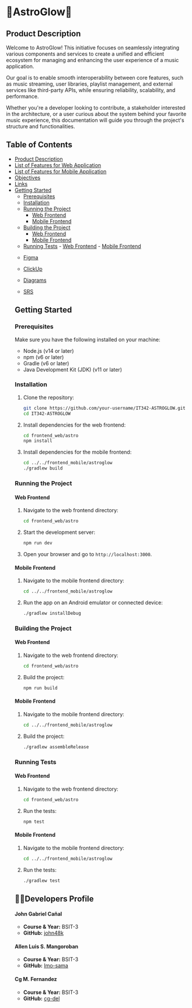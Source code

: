 # 🎵AstroGlow🎵

## Product Description

Welcome to AstroGlow! This initiative focuses on seamlessly integrating various components and services to create a unified and efficient ecosystem for managing and enhancing the user experience of a music application.

Our goal is to enable smooth interoperability between core features, such as music streaming, user libraries, playlist management, and external services like third-party APIs, while ensuring reliability, scalability, and performance.

Whether you're a developer looking to contribute, a stakeholder interested in the architecture, or a user curious about the system behind your favorite music experience, this documentation will guide you through the project's structure and functionalities.

## Table of Contents

- [Product Description](#product-description)
- [List of Features for Web Application](#list-of-features-for-web-application)
- [List of Features for Mobile Application](#list-of-features-for-mobile-application)
- [Objectives](#objectives)
- [Links](#links)
- [Getting Started](#getting-started)
  - [Prerequisites](#prerequisites)
  - [Installation](#installation)
  - [Running the Project](#running-the-project)
    - [Web Frontend](#web-frontend)
    - [Mobile Frontend](#mobile-frontend)
  - [Building the Project](#building-the-project)
    - [Web Frontend](#web-frontend-1)
    - [Mobile Frontend](#mobile-frontend-1)
  - [Running Tests](#running-tests) - [Web Frontend](#web-frontend-2) - [Mobile Frontend](#mobile-frontend-2)
  <!-- - [Contributing](#contributing)
- [License](#license) -->
- [Developers Profile](#developers-profile)

## 📝List of features for Web Application Features

- **Import Music**

  - Users can upload new music files from their devices.
  - The system automatically updates the music library when changes occur.
  - Users can delete songs they no longer wish to keep.

- **Offline Listening**

  - Users can download their favorite songs for offline playback.

- **Google Easy Sign-In**

  - One-tap sign-in using Google, eliminating complex account setups.

- **Favorite Songs**

  - Users can mark and organize favorite songs with a heart icon.
  - Advanced search allows quick song location.
  - Users can remove songs from their favorites.

- **Log In and Sign Up**

  - Users can create an account or log in with the option to use Google.

- **Play Button**
  - A simple play button allows quick playback of songs or playlists directly from the browser.

---

## 📝List of features for Mobile Application Features

- **Import Music**

  - Users can upload new music files from their devices.
  - The platform updates music files in the user's library automatically.
  - Users can delete songs they no longer wish to keep.

- **Offline Listening**

  - Users can download their favorite songs for offline playback.

- **Google Easy Sign-In**

  - One-tap sign-in using Google, avoiding complex setups.

- **Biometrics**

  - Users can unlock their accounts using their fingerprint for secure access.

- **Favorite Songs**

  - Users can mark and organize favorite songs with a heart icon.
  - Advanced search allows quick song location.
  - Users can remove songs from their favorites.

- **Log In and Sign Up**

  - Users can create an account or log in with the option to use Google.

- **Play Button**
  - A play button is accessible on any screen for instant playback while navigating the app.

## 📝List of features - Objectives

- Streamline data flow between different system components.
- Enhance system reliability and minimize latency.
- Implement scalable architecture to support growing user bases and content libraries.
- Ensure robust security measures for user data and content rights.

Feel free to explore the repository and contribute to building a better music experience for everyone!

## 🔗 Links

<!-- - [Figma] (https://www.figma.com/design/puqaUlMTznwdG5uTKPoPAP/IT342?node-id=0-1&t=ZkXVjLunc23z2BZm-1)
- [ClickUp] (https://app.clickup.com/9016724751/v/s/90162662327)
- [Diagrams] (https://drive.google.com/file/d/1zkfdnZg_mxy_cdmbxZGZMqQudcnYx7mH/view?usp=sharing)
- [SRS] (https://cebuinstituteoftechnology-my.sharepoint.com/:w:/g/personal/allenluis_mangoroban_cit_edu/Ecw2LrpiV8ROieKj0R3iVnwBfk2hTVy2F8NpNkhAccZNNQ?e=x8hCb7) -->

- [Figma](https://www.figma.com/design/puqaUlMTznwdG5uTKPoPAP/IT342?node-id=0-1&t=ZkXVjLunc23z2BZm-1)

- [ClickUp](https://app.clickup.com/9016724751/v/s/90162662327)

- [Diagrams](https://drive.google.com/file/d/1zkfdnZg_mxy_cdmbxZGZMqQudcnYx7mH/view?usp=sharing)

- [SRS](https://cebuinstituteoftechnology-my.sharepoint.com/:w:/g/personal/allenluis_mangoroban_cit_edu/Ecw2LrpiV8ROieKj0R3iVnwBfk2hTVy2F8NpNkhAccZNNQ?e=x8hCb7)

## Getting Started

### Prerequisites

Make sure you have the following installed on your machine:

- Node.js (v14 or later)
- npm (v6 or later)
- Gradle (v6 or later)
- Java Development Kit (JDK) (v11 or later)

### Installation

1. Clone the repository:

   ```sh
   git clone https://github.com/your-username/IT342-ASTROGLOW.git
   cd IT342-ASTROGLOW
   ```

2. Install dependencies for the web frontend:

   ```sh
   cd frontend_web/astro
   npm install
   ```

3. Install dependencies for the mobile frontend:
   ```sh
   cd ../../frontend_mobile/astroglow
   ./gradlew build
   ```

### Running the Project

#### Web Frontend

1. Navigate to the web frontend directory:

   ```sh
   cd frontend_web/astro
   ```

2. Start the development server:

   ```sh
   npm run dev
   ```

3. Open your browser and go to `http://localhost:3000`.

#### Mobile Frontend

1. Navigate to the mobile frontend directory:

   ```sh
   cd ../../frontend_mobile/astroglow
   ```

2. Run the app on an Android emulator or connected device:
   ```sh
   ./gradlew installDebug
   ```

### Building the Project

#### Web Frontend

1. Navigate to the web frontend directory:

   ```sh
   cd frontend_web/astro
   ```

2. Build the project:
   ```sh
   npm run build
   ```

#### Mobile Frontend

1. Navigate to the mobile frontend directory:

   ```sh
   cd ../../frontend_mobile/astroglow
   ```

2. Build the project:
   ```sh
   ./gradlew assembleRelease
   ```

### Running Tests

#### Web Frontend

1. Navigate to the web frontend directory:

   ```sh
   cd frontend_web/astro
   ```

2. Run the tests:
   ```sh
   npm test
   ```

#### Mobile Frontend

1. Navigate to the mobile frontend directory:

   ```sh
   cd ../../frontend_mobile/astroglow
   ```

2. Run the tests:
   ```sh
   ./gradlew test
   ```

<!-- ## Contributing

Please read [CONTRIBUTING.md](CONTRIBUTING.md) for details on our code of conduct, and the process for submitting pull requests.

## License

This project is licensed under the MIT License - see the [LICENSE](LICENSE) file for details. -->

## 👨‍💻Developers Profile

#### John Gabriel Cañal

- **Course & Year:** BSIT-3
- **GitHub:** [john48k](https://github.com/john48k)

#### Allen Luis S. Mangoroban

- **Course & Year:** BSIT-3
- **GitHub:** [Imo-sama](https://github.com/Imo-sama)

#### Cg M. Fernandez

- **Course & Year:** BSIT-3
- **GitHub:** [cg-del](https://github.com/cg-del)
